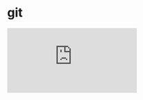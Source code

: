 # git
![Test](https://viewer.diagrams.net/index.html?tags=%7B%7D&highlight=0000ff&edit=_blank&layers=1&nav=1#RjZJNT4QwEIZ%2FTY%2BbFMpGPCq7qxdPmJh4a%2BhImxRKuoOAv16QKR%2FZbOKp7TOffWeYyKr%2BxctGvzkFlsVc9UycWBzH%2FCjGYyLDTKIk4TMpvVHEVpCbHyAY3Fqj4LpzROcsmmYPC1fXUOCOSe9dt3f7cnZftZEl3IC8kPaWfhiFeqbpka%2F8FUypQ%2BWIk6WSwZnAVUvlug0SZyYy7xzOt6rPwE7qBV3muMsd69KYhxr%2FE%2BDNe9p%2FFqi4SA7ZU%2Fyo09OBxvMtbUsfpmZxCAp419YKpiQRE8%2BdNgh5I4vJ2o1DH5nGypKZ0oFH6O%2F2GS2%2FH%2FcGXAXoh9GFAsKC0MYIenar%2BlGQVG%2BVfyAoaeLlknkVZbyQLuG56v9n26yxOP8C)
